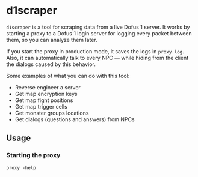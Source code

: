 # d1scraper

`d1scraper` is a tool for scraping data from a live Dofus 1 server. It works by starting a proxy to a Dofus 1 login
server for logging every packet between them, so you can analyze them later.

If you start the proxy in production mode, it saves the logs in `proxy.log`. Also, it can automatically talk to every
NPC — while hiding from the client the dialogs caused by this behavior.

Some examples of what you can do with this tool:

- Reverse engineer a server
- Get map encryption keys
- Get map fight positions
- Get map trigger cells
- Get monster groups locations
- Get dialogs (questions and answers) from NPCs 

## Usage

### Starting the proxy

```console
proxy -help 
```
